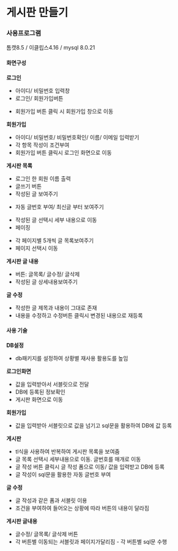 # 게시판 만들기

### 사용프로그램
톰캣8.5 / 이클립스4.16 / mysql 8.0.21

#### 화면구성
**로그인**
- 아이디/ 비밀번호 입력창
- 로그인/ 회원가입버튼
 * 회원가입 버튼 클릭 시 회원가입 창으로 이동 

**회원가입**
 - 아이디/ 비밀번호/ 비밀번호확인/ 이름/ 이메일 입력받기
 - 각 항목 작성이 조건부여
 - 회원가입 버튼 클릭시 로그인 화면으로 이동

**게시판 목록**
 - 로그인 한 회원 이름 출력
 - 글쓰기 버튼
 - 작성된 글  보여주기
  * 자동 글번호 부여/ 최신글 부터 보여주기
 - 작성된 글 선택시 세부 내용으로 이동  
 - 페이징
  * 각 페이지별 5개씩 글 목록보여주기
  * 페이지 선택시 이동
 
 **게시판 글 내용**
 - 버튼: 글목록/ 글수정/ 글삭제
 - 작성된 글 상세내용보여주기
 
 **글 수정**
  - 작성한 글 제목과 내용이 그대로 존재
  - 내용을 수정하고 수정버튼 클릭시 변경된 내용으로 재등록
  
  
  #### 사용 기술
**DB설정**
 - db패키지를 설정하여 상황별 재사용 활용도를 높임
 
**로그인화면**
 - 값을 입력받아서 서블릿으로 전달
 - DB에 등록된 정보확인
 - 게시판 화면으로 이동
 
 **회원가입**
 - 값을 입력받아 서블릿으로 값을 넘기고 sql문을 활용하여 DB에 값 등록
 
 **게시판**
  - tl식을 사용하여 반복하여 게시판 목록을 보여줌
  - 글 목록 선택시 세부내용으로 이동. 글번호를 매개로 이동
  - 글 작성 버튼 클릭시 글 작성 폼으로 이동/ 값을 입력받고 DB에 등록
  - 글 작성이 sql문을 활용한 자동 글번호 부여
  
  **글 수정**
   - 글 작성과 같은 폼과 서블릿 이용
   - 조건을 부여하여 들어오는 상황에 따라 버튼의 내용이 달라짐
   
   **게시판 글내용**
   - 글수정/ 글목록/ 글삭제 버튼
   - 각 버튼별 이동되는 서블릿과 페이지가달리짐
    - 각 버튼별 sql문 수행
    
    
 
 
 

